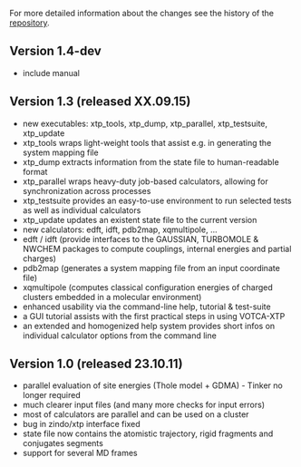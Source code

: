 For more detailed information about the changes see the history of the [repository](https://github.com/votca/xtp/commits/master).

## Version 1.4-dev
* include manual

## Version 1.3 (released XX.09.15)
* new executables: xtp_tools, xtp_dump, xtp_parallel, xtp_testsuite, xtp_update
* xtp_tools wraps light-weight tools that assist e.g. in generating the system mapping file
* xtp_dump extracts information from the state file to human-readable format
* xtp_parallel wraps heavy-duty job-based calculators, allowing for synchronization across processes
* xtp_testsuite provides an easy-to-use environment to run selected tests as well as individual calculators
* xtp_update updates an existent state file to the current version
* new calculators: edft, idft, pdb2map, xqmultipole, ...
* edft / idft (provide interfaces to the GAUSSIAN, TURBOMOLE & NWCHEM packages to compute couplings, internal energies and partial charges)
* pdb2map (generates a system mapping file from an input coordinate file)
* xqmultipole (computes classical configuration energies of charged clusters embedded in a molecular environment)
* enhanced usability via the command-line help, tutorial & test-suite
* a GUI tutorial assists with the first practical steps in using VOTCA-XTP
* an extended and homogenized help system provides short infos on individual calculator options from the command line

## Version 1.0 (released 23.10.11)
* parallel evaluation of site energies (Thole model + GDMA) - Tinker no longer required
* much clearer input files (and many more checks for input errors)
* most of calculators are parallel and can be used on a cluster
* bug in zindo/xtp interface fixed
* state file now contains the atomistic trajectory, rigid fragments and conjugates segments
* support for several MD frames
